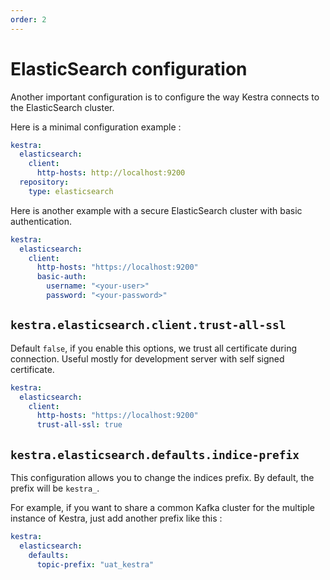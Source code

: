 ```yaml
---
order: 2
---
```

# ElasticSearch configuration
Another important configuration is to configure the way Kestra connects to the ElasticSearch cluster.

Here is a minimal configuration example :
```yaml
kestra:
  elasticsearch:
    client:
      http-hosts: http://localhost:9200
  repository:
    type: elasticsearch
```

Here is another example with a secure ElasticSearch cluster with basic authentication.

```yaml
kestra:
  elasticsearch:
    client:
      http-hosts: "https://localhost:9200"
      basic-auth:
        username: "<your-user>"
        password: "<your-password>"
```

## `kestra.elasticsearch.client.trust-all-ssl`
Default `false`, if you enable this options, we trust all certificate during connection. Useful mostly for development server with self signed certificate.

```yaml
kestra:
  elasticsearch:
    client:
      http-hosts: "https://localhost:9200"
      trust-all-ssl: true
```

## `kestra.elasticsearch.defaults.indice-prefix`
This configuration allows you to change the indices prefix. By default, the prefix will be `kestra_`.

For example, if you want to share a common Kafka cluster for the multiple instance of Kestra, just add another prefix like this :

```yaml
kestra:
  elasticsearch:
    defaults:
      topic-prefix: "uat_kestra"
```
